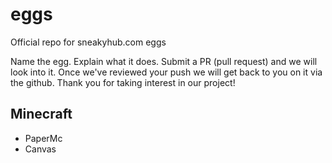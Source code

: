 # eggs
Official repo for sneakyhub.com eggs

Name the egg.
Explain what it does.
Submit a PR (pull request) and we will look into it.
Once we've reviewed your push we will get back to you on it via the github.
Thank you for taking interest in our project!

## Minecraft

- PaperMc
- Canvas
